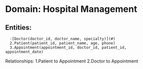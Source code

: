 # Domain: Hospital Management
## Entities: 
      -[Doctor(doctor_id, doctor_name, specialty)](#)
      2.Patient(patient_id, patient_name, age, phone)
      3.Appointment(appointment_id, doctor_id, patient_id, appointment_date)
Relationships:
      1.Patient to Appointment
      2.Doctor to Appointment
